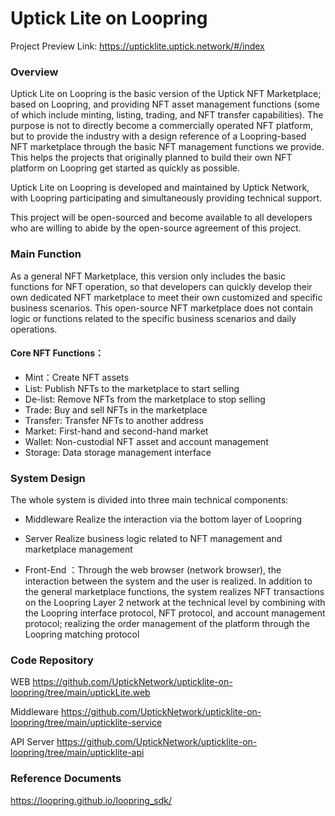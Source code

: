 # Uptick Lite on Loopring


Project Preview Link:
https://upticklite.uptick.network/#/index

### Overview
Uptick Lite on Loopring is the basic version of the Uptick NFT Marketplace; based on Loopring, and providing NFT asset management functions (some of which include minting, listing, trading, and NFT transfer capabilities). The purpose is not to directly become a commercially operated NFT platform, but to provide the industry with a design reference of a Loopring-based NFT marketplace through the basic NFT management functions we provide. This helps the projects that originally planned to build their own NFT platform on Loopring get started as quickly as possible.

Uptick Lite on Loopring is developed and maintained by Uptick Network, with Loopring participating and simultaneously providing technical support.

This project will be open-sourced and become available to all developers who are willing to abide by the open-source agreement of this project.

### Main Function
As a general NFT Marketplace, this version only includes the basic functions for NFT operation, so that developers can quickly develop their own dedicated NFT marketplace to meet their own customized and specific business scenarios. This open-source NFT marketplace does not contain logic or functions related to the specific business scenarios and daily operations.

#### Core NFT Functions：
  - Mint：Create NFT assets
  -  List: Publish NFTs to the marketplace to start selling
  -  De-list: Remove NFTs from the marketplace to stop selling
  -  Trade: Buy and sell NFTs in the marketplace
  - Transfer: Transfer NFTs to another address
  - Market: First-hand and second-hand market
  - Wallet: Non-custodial NFT asset and account management
  - Storage: Data storage management interface

### System Design
The whole system is divided into three main technical components:
  - Middleware
    Realize the interaction via the bottom layer of Loopring

  - Server 
  Realize business logic related to NFT management and marketplace management
  - Front-End ：Through the web browser (network browser), the interaction between the system and the user is realized. In addition to the general marketplace functions, the system realizes NFT transactions on the Loopring Layer 2 network at the technical level by combining with the Loopring interface protocol, NFT protocol, and account management protocol; realizing the order management of the platform through the Loopring matching protocol

### Code Repository

WEB
https://github.com/UptickNetwork/upticklite-on-loopring/tree/main/uptickLite.web

Middleware
https://github.com/UptickNetwork/upticklite-on-loopring/tree/main/upticklite-service

API Server
https://github.com/UptickNetwork/upticklite-on-loopring/tree/main/upticklite-api








### Reference Documents
https://loopring.github.io/loopring_sdk/


